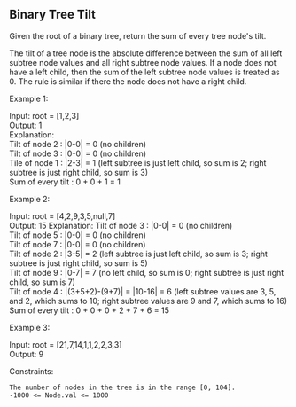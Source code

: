 ##  Binary Tree Tilt

Given the root of a binary tree, return the sum of every tree node's tilt.

The tilt of a tree node is the absolute difference between the sum of all left subtree node values and all right subtree node values. If a node does not have a left child, then the sum of the left subtree node values is treated as 0. The rule is similar if there the node does not have a right child.

 

Example 1:

Input: root = [1,2,3]  
Output: 1  
Explanation:   
Tilt of node 2 : |0-0| = 0 (no children)   
Tilt of node 3 : |0-0| = 0 (no children)  
Tile of node 1 : |2-3| = 1 (left subtree is just left child, so sum is 2; right subtree is just right child, so sum is 3)  
Sum of every tilt : 0 + 0 + 1 = 1  

Example 2:

Input: root = [4,2,9,3,5,null,7]  
Output: 15
Explanation: 
Tilt of node 3 : |0-0| = 0 (no children)  
Tilt of node 5 : |0-0| = 0 (no children)  
Tilt of node 7 : |0-0| = 0 (no children)  
Tilt of node 2 : |3-5| = 2 (left subtree is just left child, so sum is 3; right subtree is just right child, so sum is 5)   
Tilt of node 9 : |0-7| = 7 (no left child, so sum is 0; right subtree is just right child, so sum is 7)  
Tilt of node 4 : |(3+5+2)-(9+7)| = |10-16| = 6 (left subtree values are 3, 5, and 2, which sums to 10; right subtree values are 9 and 7, which sums to 16)  
Sum of every tilt : 0 + 0 + 0 + 2 + 7 + 6 = 15  

Example 3:

Input: root = [21,7,14,1,1,2,2,3,3]  
Output: 9

 

Constraints:

    The number of nodes in the tree is in the range [0, 104].
    -1000 <= Node.val <= 1000
